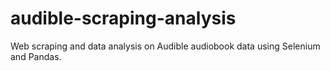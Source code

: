 # audible-scraping-analysis
Web scraping and data analysis on Audible audiobook data using Selenium and Pandas.
